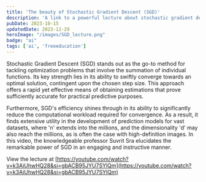 ```yaml
---
title: 'The beauty of Stochastic Gradient Descent (SGD)'
description: 'A link to a powerful lecture about stochastic gradient descent method for finding optimal solutions'
pubDate: 2023-10-15
updatedDate: 2023-12-29
heroImage: "/images/SGD_lecture.png"
badge: "ai"
tags: ['ai', 'freeeducation']
---
```

Stochastic Gradient Descent (SGD) stands out as the go-to method for tackling optimization problems that involve the summation of individual functions. Its key strength lies in its ability to swiftly converge towards an optimal solution, contingent upon the chosen step size. This approach offers a rapid yet effective means of obtaining estimations that prove sufficiently accurate for practical predictive purposes.

Furthermore, SGD's efficiency shines through in its ability to significantly reduce the computational workload required for convergence. As a result, it finds extensive utility in the development of prediction models for vast datasets, where 'n' extends into the millions, and the dimensionality 'd' may also reach the millions, as is often the case with high-definition images.
In this video, the knowledgeable professor Suvrit Sra elucidates the remarkable power of SGD in an engaging and instructive manner.

View the lecture at [https://youtube.com/watch?v=k3AiUhwHQ28&si=gbACB95JYU7SYlQm](https://youtube.com/watch?v=k3AiUhwHQ28&si=gbACB95JYU7SYlQm)